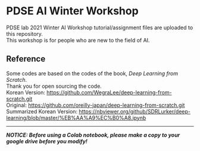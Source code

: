 # PDSE AI Winter Workshop

PDSE lab 2021 Winter AI Workshop tutorial/assignment files are uploaded to this repository.  
This workshop is for people who are new to the field of AI.

## Reference
Some codes are based on the codes of the book, *Deep Learning from Scratch*.  
Thank you for open sourcing the code.  
Korean Version: https://github.com/WegraLee/deep-learning-from-scratch.git  
Original: https://github.com/oreilly-japan/deep-learning-from-scratch.git  
Summarized Korean Version: https://nbviewer.org/github/SDRLurker/deep-learning/blob/master/%EB%AA%A9%EC%B0%A8.ipynb

---
***NOTICE: Before using a Colab notebook, please make a copy to your google drive before you modify!***

